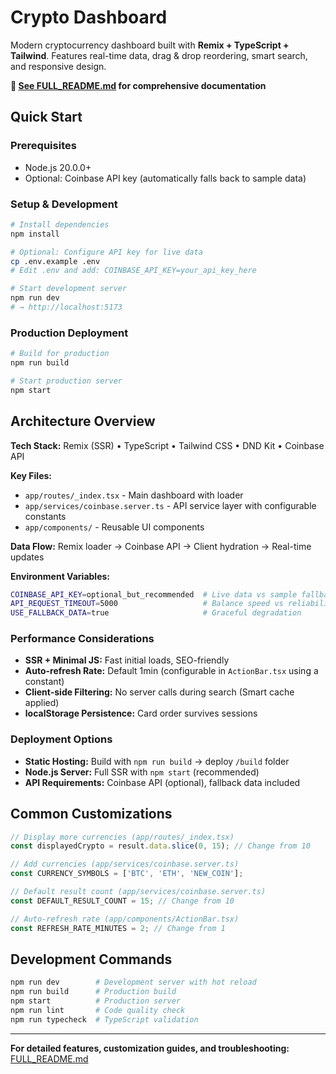 # Crypto Dashboard

Modern cryptocurrency dashboard built with **Remix + TypeScript + Tailwind**. Features real-time data, drag & drop reordering, smart search, and responsive design.

**🔗 [See FULL_README.md](./FULL_README.md) for comprehensive documentation**

## Quick Start

### Prerequisites
- Node.js 20.0.0+
- Optional: Coinbase API key (automatically falls back to sample data)

### Setup & Development

```bash
# Install dependencies
npm install

# Optional: Configure API key for live data
cp .env.example .env
# Edit .env and add: COINBASE_API_KEY=your_api_key_here

# Start development server
npm run dev
# → http://localhost:5173
```

### Production Deployment

```bash
# Build for production
npm run build

# Start production server
npm start
```

## Architecture Overview

**Tech Stack:** Remix (SSR) • TypeScript • Tailwind CSS • DND Kit • Coinbase API

**Key Files:**
- `app/routes/_index.tsx` - Main dashboard with loader
- `app/services/coinbase.server.ts` - API service layer with configurable constants
- `app/components/` - Reusable UI components

**Data Flow:** Remix loader → Coinbase API → Client hydration → Real-time updates


**Environment Variables:**
```bash
COINBASE_API_KEY=optional_but_recommended  # Live data vs sample fallback
API_REQUEST_TIMEOUT=5000                   # Balance speed vs reliability
USE_FALLBACK_DATA=true                     # Graceful degradation
```

### Performance Considerations
- **SSR + Minimal JS:** Fast initial loads, SEO-friendly
- **Auto-refresh Rate:** Default 1min (configurable in `ActionBar.tsx` using a constant)
- **Client-side Filtering:** No server calls during search (Smart cache applied)
- **localStorage Persistence:** Card order survives sessions

### Deployment Options
- **Static Hosting:** Build with `npm run build` → deploy `/build` folder
- **Node.js Server:** Full SSR with `npm start` (recommended)
- **API Requirements:** Coinbase API (optional), fallback data included

## Common Customizations

```typescript
// Display more currencies (app/routes/_index.tsx)
const displayedCrypto = result.data.slice(0, 15); // Change from 10

// Add currencies (app/services/coinbase.server.ts)
const CURRENCY_SYMBOLS = ['BTC', 'ETH', 'NEW_COIN'];

// Default result count (app/services/coinbase.server.ts)
const DEFAULT_RESULT_COUNT = 15; // Change from 10

// Auto-refresh rate (app/components/ActionBar.tsx)
const REFRESH_RATE_MINUTES = 2; // Change from 1
```

## Development Commands

```bash
npm run dev        # Development server with hot reload
npm run build      # Production build
npm start          # Production server
npm run lint       # Code quality check
npm run typecheck  # TypeScript validation
```

---

**For detailed features, customization guides, and troubleshooting:** [FULL_README.md](./FULL_README.md)
